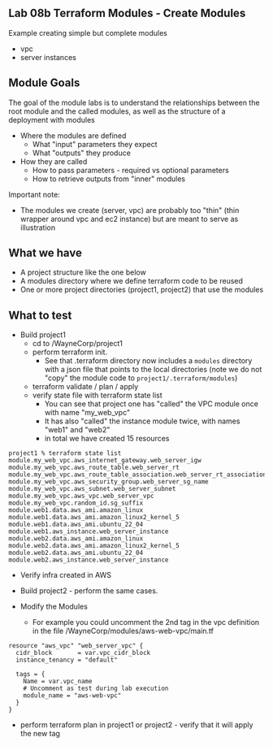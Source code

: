 ## Lab 08b Terraform Modules - Create Modules

Example creating simple but complete modules
- vpc
- server instances

## Module Goals
The goal of the module labs is to understand the relationships between the root module and the called modules, as well as the structure of a deployment with modules
- Where the modules are defined
    - What "input" parameters they expect 
    - What "outputs" they produce
- How they are called
    - How to pass parameters - required vs optional parameters
    - How to retrieve outputs from "inner" modules

Important note: 
- The modules we create (server, vpc) are probably too "thin" (thin wrapper around vpc and ec2 instance) but are meant to serve as illustration

## What we have
- A project structure like the one below
- A modules directory where we define terraform code to be reused
- One or more project directories (project1, project2) that use the modules

## What to test
- Build project1
    - cd to /WayneCorp/project1
    - perform terraform init.   
        - See that .terraform directory now includes a `modules` directory with a json file that points to the local directories (note we do not "copy" the module code to `project1/.terraform/modules`)
    - terraform validate / plan / apply
    - verify state file with terraform state list
        - You can see that project one has "called" the VPC module once with name "my_web_vpc"
        - It has also "called" the instance module twice, with names "web1" and "web2"
        - in total we have created 15 resources

```
project1 % terraform state list
module.my_web_vpc.aws_internet_gateway.web_server_igw
module.my_web_vpc.aws_route_table.web_server_rt
module.my_web_vpc.aws_route_table_association.web_server_rt_association
module.my_web_vpc.aws_security_group.web_server_sg_name
module.my_web_vpc.aws_subnet.web_server_subnet
module.my_web_vpc.aws_vpc.web_server_vpc
module.my_web_vpc.random_id.sg_suffix
module.web1.data.aws_ami.amazon_linux
module.web1.data.aws_ami.amazon_linux2_kernel_5
module.web1.data.aws_ami.ubuntu_22_04
module.web1.aws_instance.web_server_instance
module.web2.data.aws_ami.amazon_linux
module.web2.data.aws_ami.amazon_linux2_kernel_5
module.web2.data.aws_ami.ubuntu_22_04
module.web2.aws_instance.web_server_instance
```
- Verify infra created in AWS

- Build project2  - perform the same cases.

- Modify the Modules 
    - For example you could uncomment the 2nd tag in the vpc definition in the file /WayneCorp/modules/aws-web-vpc/main.tf

```
resource "aws_vpc" "web_server_vpc" {
  cidr_block       = var.vpc_cidr_block
  instance_tenancy = "default"

  tags = {
    Name = var.vpc_name
    # Uncomment as test during lab execution
    module_name = "aws-web-vpc"
  }
}
```

- perform terraform plan in project1 or project2 - verify that it will apply the new tag





